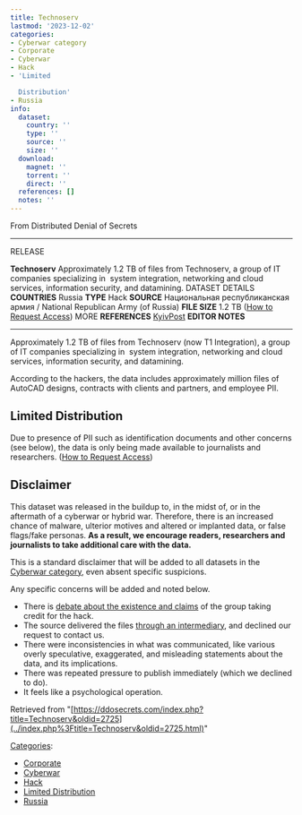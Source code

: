 ```yaml
---
title: Technoserv
lastmod: '2023-12-02'
categories:
- Cyberwar category
- Corporate
- Cyberwar
- Hack
- 'Limited

  Distribution'
- Russia
info:
  dataset:
    country: ''
    type: ''
    source: ''
    size: ''
  download:
    magnet: ''
    torrent: ''
    direct: ''
  references: []
  notes: ''
---
```




From Distributed Denial of Secrets

---
RELEASE

**Technoserv**
Approximately 1.2 TB of files from Technoserv, a group of IT companies specializing in  system integration, networking and cloud services, information security, and datamining.
DATASET DETAILS
**COUNTRIES** Russia
**TYPE** Hack
**SOURCE** Национальная республиканская армия / National Republican Army (of Russia)
**FILE SIZE** 1.2 TB
([How to Request Access](Contact.html#Request_Access "Contact"))
MORE
**REFERENCES**
[KyivPost](https://www.kyivpost.com/russias-war/russians-against-putin-nra-claims-massive-hack-of-russian-government-contractors-computers.html)
**EDITOR NOTES**

---

Approximately 1.2 TB of files from Technoserv (now T1 Integration), a
group of IT companies specializing in  system integration, networking
and cloud services, information security, and datamining.

According to the hackers, the data includes approximately million files
of AutoCAD designs, contracts with clients and partners, and employee
PII.

## Limited Distribution

Due to presence of PII such as identification documents and other
concerns (see below), the data is only being made available to
journalists and researchers. ([How to Request
Access](Contact.html#Request_Access "Contact"))

## Disclaimer

This dataset was released in the buildup to, in the midst of, or in the
aftermath of a cyberwar or hybrid war. Therefore, there is an increased
chance of malware, ulterior motives and altered or implanted data, or
false flags/fake personas. **As a result, we encourage readers,
researchers and journalists to take additional care with the data.**

This is a standard disclaimer that will be added to all datasets in the
[Cyberwar category](./Category:Cyberwar.html "Category:Cyberwar"), even
absent specific suspicions.

Any specific concerns will be added and noted below.

- There is [debate about the existence and
claims](https://en.wikipedia.org/wiki/National_Republican_Army_(Russia)#Debate_over_existence_and_claims "wikipedia:National Republican Army (Russia)")
of the group taking credit for the hack.
- The source delivered the files [through an
intermediary](https://twitter.com/officejjsmart/status/1582307562317570049), and declined our request to contact us.
- There were inconsistencies in what was communicated, like various
overly speculative, exaggerated, and misleading statements about the
data, and its implications.
- There was repeated pressure to publish immediately (which we
declined to do).
- It feels like a psychological operation.

Retrieved from
"[https://ddosecrets.com/index.php?title=Technoserv&oldid=2725](../index.php%3Ftitle=Technoserv&oldid=2725.html)"

[Categories](./Special:Categories.html "Special:Categories"):

- [Corporate](./Category:Corporate.html "Category:Corporate")
- [Cyberwar](./Category:Cyberwar.html "Category:Cyberwar")
- [Hack](./Category:Hack.html "Category:Hack")
- [Limited
Distribution](./Category:Limited_Distribution.html "Category:Limited Distribution")
- [Russia](./Category:Russia.html "Category:Russia")
